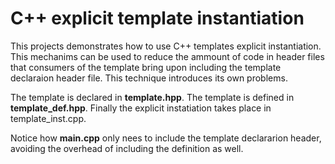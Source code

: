 # C++ explicit template instantiation

This projects demonstrates how to use C++ templates explicit instantiation. This mechanims can be used to reduce the ammount of code in header files that consumers of the template bring upon including the template declaraion header file. This technique introduces its own problems.

The template is declared in __template.hpp__. The template is defined in __template_def.hpp__. Finally the explicit instatiation takes place in template_inst.cpp.

Notice how __main.cpp__ only nees to include the template declararion header, avoiding the overhead of including the definition as well.